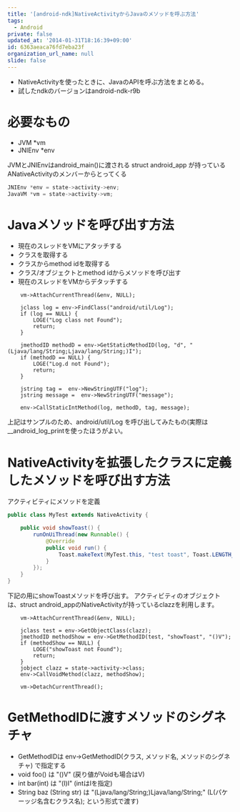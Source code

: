 ```yaml
---
title: '[android-ndk]NativeActivityからJavaのメソッドを呼ぶ方法'
tags:
  - Android
private: false
updated_at: '2014-01-31T18:16:39+09:00'
id: 6363aeaca76fd7eba23f
organization_url_name: null
slide: false
---
```

* NativeActivityを使ったときに、JavaのAPIを呼ぶ方法をまとめる。
* 試したndkのバージョンはandroid-ndk-r9b

#  必要なもの
* JVM *vm
* JNIEnv *env

JVMとJNIEnvはandroid_main()に渡される struct android_app が持っているANativeActivityのメンバーからとってくる

```cpp
JNIEnv *env = state->activity->env;
JavaVM *vm = state->activity->vm;
```

# Javaメソッドを呼び出す方法
* 現在のスレッドをVMにアタッチする
* クラスを取得する
* クラスからmethod idを取得する
* クラス/オブジェクトとmethod idからメソッドを呼び出す
* 現在のスレッドをVMからデタッチする

```cpp:Log.dを呼び出す
    vm->AttachCurrentThread(&env, NULL);

    jclass log = env->FindClass("android/util/Log");
    if (log == NULL) {
        LOGE("Log class not Found");
        return;
    }

    jmethodID methodD = env->GetStaticMethodID(log, "d", "(Ljava/lang/String;Ljava/lang/String;)I");
    if (methodD == NULL) {
        LOGE("Log.d not Found");
        return;
    }

    jstring tag =  env->NewStringUTF("log");
    jstring message =  env->NewStringUTF("message");

    env->CallStaticIntMethod(log, methodD, tag, message);
```

上記はサンプルのため、android/util/Log を呼び出してみたもの(実際は__android_log_printを使ったほうがよい。

# NativeActivityを拡張したクラスに定義したメソッドを呼び出す方法

アクティビティにメソッドを定義

```java:MyTest.java
public class MyTest extends NativeActivity {

    public void showToast() {
    	runOnUiThread(new Runnable() {
			@Override
			public void run() {
				Toast.makeText(MyTest.this, "test toast", Toast.LENGTH_SHORT).show();	
			}
    	});
    }
}
```

下記の用にshowToastメソッドを呼び出す。
アクティビティのオブジェクトは、struct android_appのNativeActivityが持っているclazzを利用します。

```cpp:Activityのメソッドを呼び出す
    vm->AttachCurrentThread(&env, NULL);

    jclass test = env->GetObjectClass(clazz);
    jmethodID methodShow = env->GetMethodID(test, "showToast", "()V");
    if (methodShow == NULL) {
        LOGE("showToast not Found");
        return;
    }
    jobject clazz = state->activity->class;
    env->CallVoidMethod(clazz, methodShow);

    vm->DetachCurrentThread();
```

# GetMethodIDに渡すメソッドのシグネチャ
* GetMethodIDは env->GetMethodID(クラス, メソッド名, メソッドのシグネチャ) で指定する
* void foo() は "()V" (戻り値がVoidも場合はV)
* int bar(int) は "(I)I" (intはIを指定)
* String baz (String str) は "(Ljava/lang/String;)Ljava/lang/String;"  (L(パケーッジ名含むクラス名); という形式で渡す)
